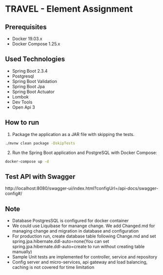 # TRAVEL - Element Assignment


## Prerequisites

* Docker 19.03.x
* Docker Compose 1.25.x

## Used Technologies

* Spring Boot 2.3.4
* Postgresql
* Spring Boot Validation
* Spring Boot Jpa
* Spring Boot Actuator
* Lombok
* Dev Tools
* Open Api 3


## How to run

1. Package the application as a JAR file with skipping the tests.

```sh
./mvnw clean package -DskipTests
```

2. Run the Spring Boot application and PostgreSQL with Docker Compose:

```sh
docker-compose up -d
```

## Test API with Swagger 
http://localhost:8080/swagger-ui/index.html?configUrl=/api-docs/swagger-config#/

## Note
* Database PostgresSQL is configured for docker container
* We could use Liquibase for manange change. We add Changed.md for managing change and migration in database and configuration
* For production run, create database table following Change.md and set spring.jpa.hibernate.ddl-auto=none(You can set spring.jpa.hibernate.ddl-auto=create to run without creating table manually) 
* Sample Unit tests are implemented for controller, service and repository
* Config server and micro-services, api gateway and load balancing, caching is not covered for time limitation



